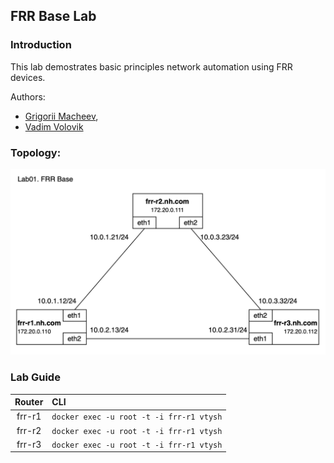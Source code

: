## FRR Base Lab

### Introduction 
This lab demostrates basic principles network automation using FRR devices.

Authors:
- [Grigorii Macheev](https://github.com/gregory-mac),
- [Vadim Volovik](https://github.com/vadvolo)

### Topology:
![Lab Topology](./images/topology.png)

### Lab Guide

| Router | CLI |
|:------:|:----|
| frr-r1 | `docker exec -u root -t -i frr-r1 vtysh` |
| frr-r2 | `docker exec -u root -t -i frr-r1 vtysh` |
| frr-r3 | `docker exec -u root -t -i frr-r1 vtysh` |


